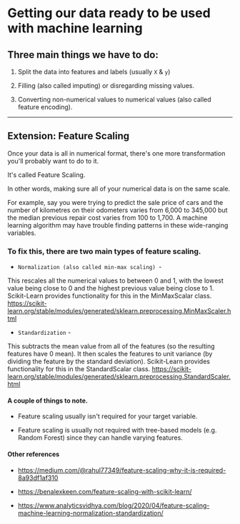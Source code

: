 # Getting our data ready to be used with machine learning

## Three main things we have to do:

1. Split the data into features and labels (usually `X` & `y`)

2. Filling (also called imputing) or disregarding missing values.

3. Converting non-numerical values to numerical values (also called feature encoding).

<hr/>

## Extension: Feature Scaling

Once your data is all in numerical format, there's one more transformation you'll probably want to do to it.

It's called Feature Scaling.

In other words, making sure all of your numerical data is on the same scale.

For example, say you were trying to predict the sale price of cars and the number of kilometres on their odometers varies from 6,000 to 345,000 but the median previous repair cost varies from 100 to 1,700. A machine learning algorithm may have trouble finding patterns in these wide-ranging variables.

### To fix this, there are two main types of feature scaling.

* `Normalization (also called min-max scaling) `- 

This rescales all the numerical values to between 0 and 1, with the lowest value being close to 0 and the highest previous value being close to 1. Scikit-Learn provides functionality for this in the MinMaxScalar class. https://scikit-learn.org/stable/modules/generated/sklearn.preprocessing.MinMaxScaler.html

* `Standardization` - 

This subtracts the mean value from all of the features (so the resulting features have 0 mean). It then scales the features to unit variance (by dividing the feature by the standard deviation). Scikit-Learn provides functionality for this in the StandardScalar class. https://scikit-learn.org/stable/modules/generated/sklearn.preprocessing.StandardScaler.html


#### A couple of things to note.

* Feature scaling usually isn't required for your target variable.

* Feature scaling is usually not required with tree-based models (e.g. Random Forest) since they can handle varying features.

#### Other references

* https://medium.com/@rahul77349/feature-scaling-why-it-is-required-8a93df1af310

* https://benalexkeen.com/feature-scaling-with-scikit-learn/

* https://www.analyticsvidhya.com/blog/2020/04/feature-scaling-machine-learning-normalization-standardization/
